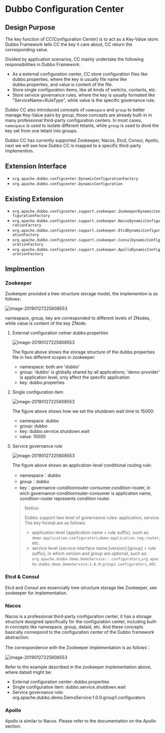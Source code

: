 # Dubbo Configuration Center

## Design Purpose

The key function of CC(Configuration Center) is to act as a Key-Value store. Dubbo Framework tells CC the key it care about, CC return the corresponding value.

Divided by application scenarios, CC mainly undertake the following responsibilities in Dubbo Framework:

- As a external configuration center, CC store configuration files like dubbo.properties, where the key is usually file name like dubbo.properties, and value is content of the file.
- Store single configuration items, like all kinds of switchs, contants, etc.
- Store service governance rules, where the key is usually formated like "ServiceName+RuleType", while value is the specific governance rule.

Dubbo CC also introduced concepts of `namespace` and `group` to better manage Key-Value pairs by group, those concepts are already built-in in many professional third-party configuration centers. In most cases, `namespace` is used to isolate different tetants, while `group` is used to divid the key set from one tetant into groups.

Dubbo CC has currently supported Zookeeper, Nacos, Etcd, Consul, Apollo, next we will see how Dubbo CC is mapped to a specific third-party implemention.

## Extension Interface

* `org.apache.dubbo.configcenter.DynamicConfigurationFactory`
* `org.apache.dubbo.configcenter.DynamicConfiguration`

## Existing Extension

* `org.apache.dubbo.configcenter.support.zookeeper.ZookeeperDynamicConfigurationFactory`
* `org.apache.dubbo.configcenter.support.zookeeper.NacosDynamicConfigurationFactory`
* `org.apache.dubbo.configcenter.support.zookeeper.EtcdDynamicConfigurationFactory`
* `org.apache.dubbo.configcenter.support.zookeeper.ConsulDynamicConfigurationFactory`
* `org.apache.dubbo.configcenter.support.zookeeper.ApolloDynamicConfigurationFactory`

## Implmention

### Zookeeper

Zookeeper provided a tree-structure storage model, the implemention is as follows:

![image-20190127225608553](/img/configcenter_zk_model.jpg)

namespace, group, key are corresponded to different levels of ZNodes, while value is content of the key ZNode.

1. External configuration cetner dubbo.properties

   ![image-20190127225608553](/img/configcenter_zk_properties.jpg)
   
   The figure above shows the storage structure of the dubbo.properties file in two different scopes in zookeeper:
   - namespace: both are 'dubbo'
   - group: 'dubbo' is globally shared by all applications; 'demo-provider' is application level, only affect the specific application
   - key: dubbo.properties
   
2. Single configuration item

   ![image-20190127225608553](/img/configcenter_zk_singleitem.jpg)
   
   The figure above shows how we set the shutdown wait time to 15000:
   - namespace: dubbo
   - group: dubbo
   - key: dubbo.service.shutdown.wait
   - value: 15000
     
3. Service governance rule

    ![image-20190127225608553](/img/configcenter_zk_rule.jpg)
    
    The figure above shows an application-level conditional routing rule:
    
    - namespace：dubbo
    - group：dubbo
    - key：governance-conditionrouter-consumer.condition-router, in wich governance-conditionrouter-consumer is application name, condition-router represents condition router.
    
    
    > Notice:
    >
    > Dubbo support two level of governance rules: application, service. The key format are as follows:
    > * application level {application name + rule suffix}, such as: `demo-application.configurators`,`demo-application.tag-router`, etc.
    > * service level {service interface name:[version]:[group] + rule suffix}, in which version and group are optional, such as: `org.apache.dubbo.demo.DemoService::.configurators`,`org.apache.dubbo.demo.DemoService:1.0.0:group1.configurators`, etc.

### Etcd & Consul

Etcd and Consul are essencially tree-structure storage like Zookeeper, see zookeeper for implementation.

### Nacos

Nacos is a professional third-party configuration center, it has a storage structure designed specifically for the configuration center, including built-in concepts like namespace, group, dataid, etc. And these concepts basically correspond to the configuration center of the Dubbo framework abstraction.

The correspondence with the Zookeeper implementation is as follows：

![image-20190127225608553](/img/configcenter_nacos_model.jpg)

Refer to the example described in the zookeeper implementation above, where dataid might be:
* External configuration center: dubbo.properties
* Single configuration item: dubbo.service.shutdown.wait
* Service governance rule: org.apache.dubbo.demo.DemoService:1.0.0:group1.configurators

### Apollo

Apollo is similar to Nacos. Please refer to the documentation on the Apollo section.
